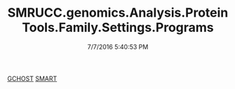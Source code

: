 ﻿---
title: SMRUCC.genomics.Analysis.ProteinTools.Family.Settings.Programs
date: 7/7/2016 5:40:53 PM
---

[GCHOST](T-SMRUCC.genomics.Analysis.ProteinTools.Family.Settings.Programs.GCHOST.html)
[SMART](T-SMRUCC.genomics.Analysis.ProteinTools.Family.Settings.Programs.SMART.html)
